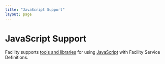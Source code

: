```yaml
---
title: "JavaScript Support"
layout: page
---
```


# JavaScript Support

Facility supports [tools and libraries](https://github.com/FacilityApi/FacilityJavaScript/) for using [JavaScript](https://en.wikipedia.org/wiki/JavaScript) with Facility Service Definitions.

